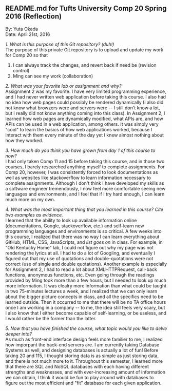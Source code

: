 ## README.md for Tufts University Comp 20 Spring 2016 (Reflection) ##
By: Yuta Okada <br>
Date: April 21st, 2016 <br>

_1. What is this purpose of this Git repository? (duh!)_ <br>
The purpose of this private Git repository is to upload and update my work for Comp 20 so that <br>
1. I can always track the changes, and revert back if need be (revision control) <br>
2. Ming can see my work (collaboration) <br>


_2. What was your favorite lab or assignment and why?_ <br>
Assignment 2 was my favorite. I have very limited programming experience, and I had never written web application before taking this course. I also had no idea how web pages could possibly be rendered dynamically (I also did not know what browzers were and servers were -- I still don't know a lot, but I really did not know anything coming into this class). In Assignment 2, I learned how web pages are dynamically modified, what APIs are, and how APIs can be used in a web application, among others. It was simply very "cool" to learn the basics of how web applications worked, because I interact with them every minute of the day yet I knew almost nothing about how they worked.


_3. How much do you think you have grown from day 1 of this course to now?_ <br>
I had only taken Comp 11 and 15 before taking this course, and in those two courses, I barely researched anything myself to complete assignments. For Comp 20, however, I was consistently forced to look documentations as well as websites like stackoverflow to learn information necessary to complete assignments. Although I don't think I have developed my skills as a software engineer tremendously, I now feel more comfortable seeing new languages and environments, and I feel that if I try hard enough, I can learn much more on my own.


_4. What was the most important thing that you learned in this course? Cite two examples as evidence._ <br>
I learned that the ability to look up available information online (documentations, Google, stackoverflow, etc.) and self-learn new programming languages and environments is so critical. A few weeks into this course, I realized that there was no way I can learn everything about GitHub, HTML, CSS, JavaScripts, and *list goes on* in class. For example, in "Old Kentucky Home" lab, I could not figure out why my page was not rendering the lyrics at all. I had to do a lot of Googling, and eventually I figured out that my use of quotations and double-quotations were not correct (use of single and double quotations). Another example is especially for Assignment 2, I had to read a lot about XMLHTTPRequest, call-back functions, anonymous functions, etc. Even going through the readings provided by Ming took more than a few hours, but I needed to look up much more information. It was clealry more information than what could be taught in two 75-minutes lectures a week, and I realized that we can only learn about the bigger picture concepts in class, and all the specifics need to be learned outside. Then it occurred to me that there will be no TA office hours once I am working in a company -- to me, the idea still feels very scary, but I also know that I either become capable of self-learning, or be useless, and I would rather be the former than the latter.


_5. Now that you have finished the course, what topic would you like to delve deeper into?_ <br>
As much as front-end interface design feels more familier to me, I realized how imporpant the back-end servers are. I am currently taking Database Systems as well, and designing databases is actually a lot of fun! Before taking 20 and 115, I thought storing data is as simple as just storing data, and there is not much more to it. Throughout this semester, I learned more that there are SQL and NoSQL databases with each having different strengths and weaknesses, and with ever-increasing amount of information we can obtain, I think it would be fun to play around with databases to figure out the most efficient and "fit" database for each given application.
